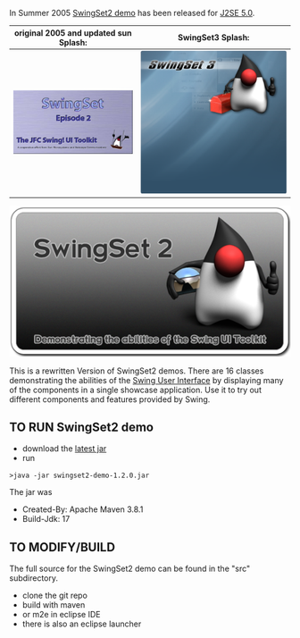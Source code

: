 In Summer 2005 [SwingSet2 demo](https://github.com/homebeaver/SwingSet2-demos/releases/tag/1.0.0) has been  released for [J2SE 5.0](https://en.wikipedia.org/wiki/Java_version_history#J2SE_5.0).

original 2005 and updated sun Splash: | SwingSet3 Splash:
------------ | -------------
![SplashEpisode2](https://raw.githubusercontent.com/homebeaver/SwingSet2-demos/master/src/main/resources/swingset/images/SplashEpisode2.jpg) | ![home_notext.png](src/main/resources/org/jdesktop/swingxset/resources/images/home_notext.png)
![splash.png](https://raw.githubusercontent.com/homebeaver/SwingSet2-demos/master/src/main/resources/swingset/images/splash.png)


This is a rewritten Version of SwingSet2 demos. There are 16 classes demonstrating 
the abilities of the <a href="https://en.wikipedia.org/wiki/Swing_(Java)">Swing User Interface</a> 
by displaying many of the components in a single showcase application. 
Use it to try out different components and features provided by Swing.

## TO RUN SwingSet2 demo

- download the [latest jar](https://github.com/homebeaver/SwingSet2-demos/releases/)
- run

```
>java -jar swingset2-demo-1.2.0.jar

```

The jar was
- Created-By: Apache Maven 3.8.1
- Build-Jdk: 17

## TO MODIFY/BUILD
 
The full source for the SwingSet2 demo can be found in the "src" subdirectory.

- clone the git repo
- build with maven
- or m2e in eclipse IDE
- there is also an eclipse launcher

